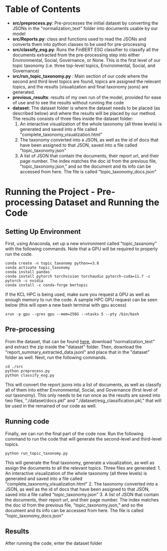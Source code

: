 

# Table of Contents
 - **src/preprocess.py**: Pre-processes the initial dataset by converting the JSONs in the "normalization_text" folder into documents usable by our model
 - **src/Reports.py**: class and functions used to read the JSONs and converts them into python classes to be used for pre-processing
 - **src/classify_esg.py**: Runs the FinBERT ESG classifier to classify all the documents extracted from the pre-processing step into either Environmental, Social, Governance, or None. This is the first level of our topic taxonomy (i.e. three top-level topics, Environmental, Social, and Governance)
 - **src/run_topic_taxonomy.py** : Main section of our code where the second and third level topics are found, topics are assigned the relevant topics, and the results (visualization and final taxonomy jsons) are generated.
 - **previous_results**: results of my own run of the model, provided for ease of use and to see the results without running the code
 - **dataset**: The dataset folder is where the dataset needs to be placed (as described below) and where the results will be placed by our method. The results consists of three files inside the dataset folder:
	 1.  An interactive visualization of the whole taxonomy (all three levels) is generated and saved into a file called "complete_taxonomy_visualization.html"
	2. The taxonomy converted into a JSON, as well as the id of docs that have been assigned to that JSON, saved into a file called "topic_taxonomy.json"
	3. A list of JSON that contain the documents, their report url, and their page number. The index matches the doc id from the previous file, "topic_taxonomy.json," and so the document and its info can be accessed from here. The file is called "topic_taxonomy_docs.json"

# Running the Project - Pre-processing Dataset and Running the Code

## Setting Up Environment
First, using Anaconda, set up a new environment called "topic_taxanomy" with the following commands. Note that a GPU will be required to properly run the code.

	conda create -n topic_taxonomy python==3.8
	conda activate topic_taxonomy
	conda install pandas
	conda install pytorch torchvision torchaudio pytorch-cuda=11.7 -c pytorch -c nvidia
	conda install -c conda-forge bertopic

If the KCL HPC is being used, make sure you request a GPU as well as enough memory to run the code. A sample HPC GPU request can be seen below (this will open a new bash terminal with gpu access)

	srun -p gpu --gres gpu --mem=256G --ntasks 5 --pty /bin/bash
	 
## Pre-processing
From the dataset, that can be found [here](https://drive.google.com/drive/folders/1gWwm6k8K_1MmeaIVmywDcaPyR78Y-h7V), download "normalization_text" and extract the zip inside the "dataset" folder. Then, download the "report_summary_extracted_data.jsonl" and place that in the "dataset" folder as well. Next, run the following commands.

	cd ./src
	python preprocess.py
	python classify_esg.py

This will convert the report jsons into a list of documents, as well as classify all of them into either Environmental, Social, and Governance (first level of our taxonomy). This only needs to be run once as the results are saved into two files,  "./dataset/docs.pkl" and "./dataset/esg_classification.pkl," that will be used in the remained of our code as well.

## Running code 
Finally, we can run the final part of the code now. Run the following command to run the code that will generate the second-level and third-level topics.

	python run_topic_taxonomy.py

This will generate the final taxonomy, generate a visualization, as well as assign the documents to all the relevant topics.
Three files are generated:
	1.  An interactive visualization of the whole taxonomy (all three levels) is generated and saved into a file called "complete_taxonomy_visualization.html"
	2. The taxonomy converted into a JSON, as well as the id of docs that have been assigned to that JSON, saved into a file called "topic_taxonomy.json"
	3. A list of JSON that contain the documents, their report url, and their page number. The index matches the doc id from the previous file, "topic_taxonomy.json," and so the document and its info can be accessed from here. The file is called "topic_taxonomy_docs.json"


## Results
After running the code, enter the dataset folder  